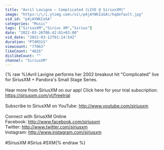 ```yaml
---
title: "Avril Lavigne — Complicated [LIVE @ SiriusXM]"
image: "https:\/\/i.ytimg.com\/vi\/p4jAYWkIaSA\/hqdefault.jpg"
vid_id: "p4jAYWkIaSA"
categories: "Music"
tags: ["SiriusXM","Sirius XM","Sirius"]
date: "2022-03-26T06:42:01+03:00"
vid_date: "2022-03-12T01:14:54Z"
duration: "PT4M31S"
viewcount: "77063"
likeCount: "4826"
dislikeCount: ""
channel: "SiriusXM"
---
```

{% raw %}Avril Lavigne performs her 2002 breakout hit &quot;Complicated&quot; live for SiriusXM + Pandora's Small Stage Series.<br /><br />Hear more from SiriusXM on our app! Click here for your trial subscription: <a rel="nofollow" target="blank" href="https://siriusxm.com/yt/freetrial">https://siriusxm.com/yt/freetrial</a><br /><br />Subscribe to SiriusXM on YouTube: <a rel="nofollow" target="blank" href="http://www.youtube.com/siriusxm">http://www.youtube.com/siriusxm</a><br /><br />Connect with SiriusXM Online<br />Facebook: <a rel="nofollow" target="blank" href="http://www.facebook.com/siriusxm">http://www.facebook.com/siriusxm</a><br />Twitter: <a rel="nofollow" target="blank" href="http://www.twitter.com/siriusxm">http://www.twitter.com/siriusxm</a><br />Instagram: <a rel="nofollow" target="blank" href="http://www.instagram.com/siriusxm">http://www.instagram.com/siriusxm</a><br /><br />#SiriusXM #Sirius #SXM{% endraw %}
